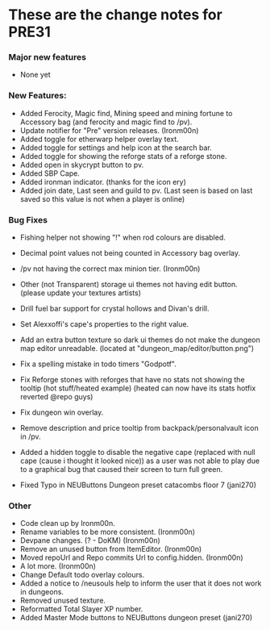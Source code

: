 # These are the change notes for PRE31

### **Major new features**

- None yet

### **New Features:**
- Added Ferocity, Magic find, Mining speed and mining fortune to Accessory bag (and ferocity and magic find to /pv).
- Update notifier for "Pre" version releases. (Ironm00n)
- Added toggle for etherwarp helper overlay text.
- Added toggle for settings and help icon at the search bar.
- Added toggle for showing the reforge stats of a reforge stone.
- Added open in skycrypt button to pv.
- Added SBP Cape.
- Added ironman indicator. (thanks for the icon ery)
- Added join date, Last seen and guild to pv. (Last seen is based on last saved so this value is not when a player is online)


### **Bug Fixes**
- Fishing helper not showing "!" when rod colours are disabled.
- Decimal point values not being counted in Accessory bag overlay.
- /pv not having the correct max minion tier. (Ironm00n)
- Other (not Transparent) storage ui themes not having edit button. (please update your textures artists)
- Drill fuel bar support for crystal hollows and Divan's drill.
- Set Alexxoffi's cape's properties to the right value.
- Add an extra button texture so dark ui themes do not make the dungeon map editor unreadable. (located at "dungeon_map/editor/button.png")
- Fix a spelling mistake in todo timers "Godpotf".
- Fix Reforge stones with reforges that have no stats not showing the tooltip (hot stuff/heated example) (heated can now have its stats hotfix reverted @repo guys)
- Fix dungeon win overlay.
- Remove description and price tooltip from backpack/personalvault icon in /pv.
  
- Added a hidden toggle to disable the negative cape (replaced with null cape (cause i thought it looked nice)) as a user was not able to play due to a graphical bug that caused their screen to turn full green.
- Fixed Typo in NEUButtons Dungeon preset catacombs floor 7 (jani270)

### **Other**
- Code clean up by Ironm00n.
- Rename variables to be more consistent. (Ironm00n)
- Devpane changes. (? - DoKM) (Ironm00n)
- Remove an unused button from ItemEditor. (Ironm00n)
- Moved repoUrl and Repo commits Url to config.hidden. (Ironm00n)
- A lot more. (Ironm00n)
- Change Default todo overlay colours.
- Added a notice to /neusouls help to inform the user that it does not work in dungeons.
- Removed unused texture.
- Reformatted Total Slayer XP number.
- Added Master Mode buttons to NEUButtons dungeon preset (jani270)
